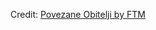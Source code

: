 <div id="observablehq-f6b75a83"></div>
<p>Credit: <a href="https://observablehq.com/d/87534d5fe682f6a0">Povezane Obitelji by FTM</a></p>

<link rel="stylesheet" href="https://cdn.jsdelivr.net/npm/@observablehq/inspector@5/dist/inspector.css">
<script type="module">
import {Runtime, Inspector} from "https://cdn.jsdelivr.net/npm/@observablehq/runtime@5/dist/runtime.js";
import define from "https://api.observablehq.com/d/87534d5fe682f6a0.js?v=4";
new Runtime().module(define, Inspector.into("#observablehq-f6b75a83"));
</script>
